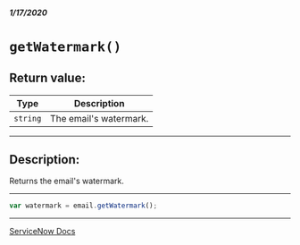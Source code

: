##### 1/17/2020
# `getWatermark()`
## Return value:
| Type | Description |
|---|---|
| `string` | The email's watermark. |

---

## Description:
Returns the email's watermark.

---

```js
var watermark = email.getWatermark();
```

---

[ServiceNow Docs](https://developer.servicenow.com/app.do#!/api_doc?v=newyork&id=SGEO-getWatermark)